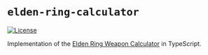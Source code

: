 # `elden-ring-calculator`

[![License](https://img.shields.io/github/license/tcd/elden-ring-calculator)](https://github.com/tcd/elden-ring-calculator/blob/master/LICENSE.md)

Implementation of the [Elden Ring Weapon Calculator](https://www.reddit.com/r/Eldenring/comments/tbco46/elden_ring_weapon_calculator/) in TypeScript.
